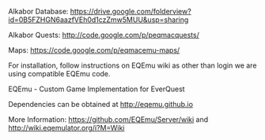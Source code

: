 Alkabor Database: https://drive.google.com/folderview?id=0B5FZHGN6aazfVEh0d1czZmw5MUU&usp=sharing

Alkabor Quests: http://code.google.com/p/peqmacquests/

Maps: https://code.google.com/p/eqmacemu-maps/

For installation, follow instructions on EQEmu wiki as other than login we are using compatible EQEmu code. 


EQEmu - Custom Game Implementation for EverQuest

Dependencies can be obtained at http://eqemu.github.io

More Information: https://github.com/EQEmu/Server/wiki and http://wiki.eqemulator.org/i?M=Wiki
